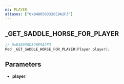 ```yaml
---
ns: PLAYER
aliases: ["0xB48050D326E9A2F3"]
---
```

## _GET_SADDLE_HORSE_FOR_PLAYER

```c
// 0xB48050D326E9A2F3
Ped _GET_SADDLE_HORSE_FOR_PLAYER(Player player);
```

## Parameters
* **player**:
